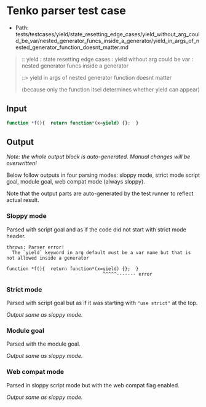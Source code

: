 # Tenko parser test case

- Path: tests/testcases/yield/state_resetting_edge_cases/yield_without_arg_could_be_var/nested_generator_funcs_inside_a_generator/yield_in_args_of_nested_generator_function_doesnt_matter.md

> :: yield : state resetting edge cases : yield without arg could be var : nested generator funcs inside a generator
>
> ::> yield in args of nested generator function doesnt matter
>
> (because only the function itsel determines whether yield can appear)

## Input


`````js
function *f(){  return function*(x=yield) {};  }
`````

## Output

_Note: the whole output block is auto-generated. Manual changes will be overwritten!_

Below follow outputs in four parsing modes: sloppy mode, strict mode script goal, module goal, web compat mode (always sloppy).

Note that the output parts are auto-generated by the test runner to reflect actual result.

### Sloppy mode

Parsed with script goal and as if the code did not start with strict mode header.

`````
throws: Parser error!
  The `yield` keyword in arg default must be a var name but that is not allowed inside a generator

function *f(){  return function*(x=yield) {};  }
                                   ^^^^^------- error
`````

### Strict mode

Parsed with script goal but as if it was starting with `"use strict"` at the top.

_Output same as sloppy mode._

### Module goal

Parsed with the module goal.

_Output same as sloppy mode._

### Web compat mode

Parsed in sloppy script mode but with the web compat flag enabled.

_Output same as sloppy mode._
